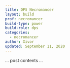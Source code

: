 ```yaml
---
title: DPS Necromancer
layout: build
prof: necromancer
build-type: power
build-role: dps
categories:
  - necromancer
author: Xivor
updated: September 11, 2020
---
```


… post contents …